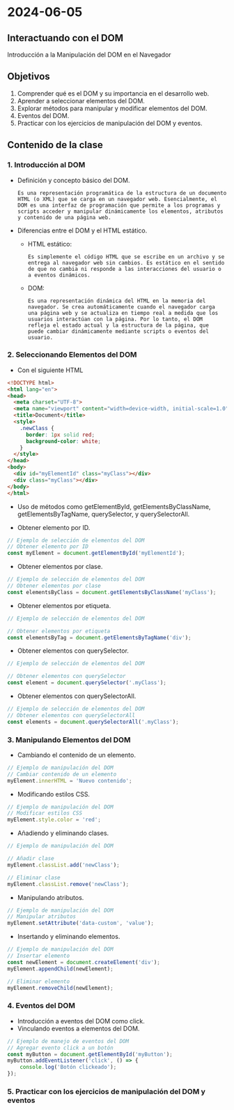 # 2024-06-05

## Interactuando con el DOM

Introducción a la Manipulación del DOM en el Navegador

## Objetivos

1. Comprender qué es el DOM y su importancia en el desarrollo web.
2. Aprender a seleccionar elementos del DOM.
3. Explorar métodos para manipular y modificar elementos del DOM.
4. Eventos del DOM.
5. Practicar con los ejercicios de manipulación del DOM y eventos.

## Contenido de la clase

### 1. Introducción al DOM

- Definición y concepto básico del DOM.

      Es una representación programática de la estructura de un documento HTML (o XML) que se carga en un navegador web. Esencialmente, el DOM es una interfaz de programación que permite a los programas y scripts acceder y manipular dinámicamente los elementos, atributos y contenido de una página web.

- Diferencias entre el DOM y el HTML estático.
  - HTML estático:

        Es simplemente el código HTML que se escribe en un archivo y se entrega al navegador web sin cambios. Es estático en el sentido de que no cambia ni responde a las interacciones del usuario o a eventos dinámicos.
  - DOM:

        Es una representación dinámica del HTML en la memoria del navegador. Se crea automáticamente cuando el navegador carga una página web y se actualiza en tiempo real a medida que los usuarios interactúan con la página. Por lo tanto, el DOM refleja el estado actual y la estructura de la página, que puede cambiar dinámicamente mediante scripts o eventos del usuario.

### 2. Seleccionando Elementos del DOM

- Con el siguiente HTML

```html
<!DOCTYPE html>
<html lang="en">
<head>
  <meta charset="UTF-8">
  <meta name="viewport" content="width=device-width, initial-scale=1.0">
  <title>Document</title>
  <style>
    .newClass {
      border: 1px solid red;
      background-color: white;
    }
  </style>
</head>
<body>
  <div id="myElementId" class="myClass"></div>
  <div class="myClass"></div>
</body>
</html>
```

- Uso de métodos como getElementById, getElementsByClassName, getElementsByTagName, querySelector, y querySelectorAll.

- Obtener elemento por ID.

```javascript
// Ejemplo de selección de elementos del DOM
// Obtener elemento por ID
const myElement = document.getElementById('myElementId');
```

- Obtener elementos por clase.

```javascript
// Ejemplo de selección de elementos del DOM
// Obtener elementos por clase
const elementsByClass = document.getElementsByClassName('myClass');
```

- Obtener elementos por etiqueta.

```javascript
// Ejemplo de selección de elementos del DOM

// Obtener elementos por etiqueta
const elementsByTag = document.getElementsByTagName('div');
```

- Obtener elementos con querySelector.

```javascript
// Ejemplo de selección de elementos del DOM

// Obtener elementos con querySelector
const element = document.querySelector('.myClass');
```

- Obtener elementos con querySelectorAll.

```javascript
// Ejemplo de selección de elementos del DOM
// Obtener elementos con querySelectorAll
const elements = document.querySelectorAll('.myClass');
```

### 3. Manipulando Elementos del DOM

- Cambiando el contenido de un elemento.

```javascript
// Ejemplo de manipulación del DOM
// Cambiar contenido de un elemento
myElement.innerHTML = 'Nuevo contenido';
```

- Modificando estilos CSS.

```javascript
// Ejemplo de manipulación del DOM
// Modificar estilos CSS
myElement.style.color = 'red';
```

- Añadiendo y eliminando clases.

```javascript
// Ejemplo de manipulación del DOM

// Añadir clase
myElement.classList.add('newClass');

// Eliminar clase
myElement.classList.remove('newClass');
```

- Manipulando atributos.

```javascript
// Ejemplo de manipulación del DOM
// Manipular atributos
myElement.setAttribute('data-custom', 'value');
```

- Insertando y eliminando elementos.

```javascript
// Ejemplo de manipulación del DOM
// Insertar elemento
const newElement = document.createElement('div');
myElement.appendChild(newElement);

// Eliminar elemento
myElement.removeChild(newElement);
```

### 4. Eventos del DOM

- Introducción a eventos del DOM como click.
- Vinculando eventos a elementos del DOM.

```javascript
// Ejemplo de manejo de eventos del DOM
// Agregar evento click a un botón
const myButton = document.getElementById('myButton');
myButton.addEventListener('click', () => {
    console.log('Botón clickeado');
});
```

### 5. Practicar con los ejercicios de manipulación del DOM y eventos
